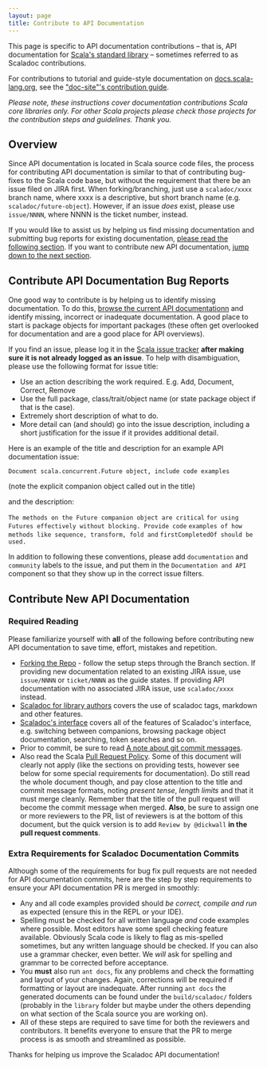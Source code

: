 ```yaml
---
layout: page
title: Contribute to API Documentation
---
```


This page is specific to API documentation contributions – that is, API
documentation for 
[Scala's standard library](http://scala-lang.org/api/current/#package) – 
sometimes referred to as Scaladoc contributions.

For contributions to tutorial and guide-style documentation on 
[docs.scala-lang.org](http://docs.scala-lang.org),
see the ["doc-site"'s contribution guide](http://docs.scala-lang.org/contribute.html).

*Please note, these instructions cover documentation contributions Scala core
libraries only. For other Scala projects please check those projects for the
contribution steps and guidelines. Thank you.*

## Overview

Since API documentation is located in Scala source code files, the
process for contributing API documentation is similar to that of contributing bug-fixes
to the Scala code base, but without the requirement that there be an issue filed on JIRA
first. When forking/branching, just use a `scaladoc/xxxx` branch name, where xxxx is a 
descriptive, but short branch name (e.g. `scaladoc/future-object`).
However, if an issue *does* exist, please use `issue/NNNN`, where NNNN is the ticket number,
instead.

If you would like to assist us by helping us find missing documentation and
submitting bug reports for existing documentation, 
[please read the following section](#contribute-api-documentation-bug-reports).
If you want to contribute new API documentation,
[jump down to the next section](#contribute-new-api-documentation).

## Contribute API Documentation Bug Reports

One good way to contribute is by helping us to identify missing documentation. To do
this, [browse the current API documentationn](http://www.scala-lang.org/api/current/)
and identify missing, incorrect or inadequate documentation. A good place to start is 
package objects for important packages (these often get overlooked for documentation 
and are a good place for API overviews).

If you find an issue, please log it in the [Scala issue tracker](https://issues.scala-lang.org)
**after making sure it is not already logged as an issue**. To help with
disambiguation, please use the following format for issue title:

* Use an action describing the work required. E.g. Add, Document, Correct, Remove
* Use the full package, class/trait/object name (or state package object if
  that is the case).
* Extremely short description of what to do.
* More detail can (and should) go into the issue description, including a short
  justification for the issue if it provides additional detail.

Here is an example of the title and description for an example API documentation issue:

`Document scala.concurrent.Future object, include code examples`

(note the explicit companion object called out in the title)

and the description:

`The methods on the Future companion object are critical`
`for using Futures effectively without blocking. Provide code`
`examples of how methods like sequence, transform, fold and`
`firstCompletedOf should be used.`

In addition to following these conventions, please add `documentation` and
`community` labels to the issue, and put them in the `Documentation and API`
component so that they show up in the correct issue filters.

## Contribute New API Documentation

### Required Reading

Please familiarize yourself with **all** of the following before contributing
new API documentation to save time, effort, mistakes and repetition.

* [Forking the Repo](./hacker-guide.html#2_set_up) - follow the setup steps through
  the Branch section. If providing new documentation related to an existing JIRA issue, use `issue/NNNN`
  or `ticket/NNNN` as the guide states. If providing API documentation with no associated
  JIRA issue, use `scaladoc/xxxx` instead.
* [Scaladoc for library authors](http://docs.scala-lang.org/overviews/scaladoc/for-library-authors.html)
  covers the use of scaladoc tags, markdown and other features.
* [Scaladoc's interface](http://docs.scala-lang.org/overviews/scaladoc/interface.html)
  covers all of the features of Scaladoc's interface, e.g. switching between
  companions, browsing package object documentation, searching, token searches
  and so on.
* Prior to commit, be sure to read
  [A note about git commit messages](http://tbaggery.com/2008/04/19/a-note-about-git-commit-messages.html).
* Also read the Scala [Pull Request Policy](https://github.com/scala/scala/wiki/Pull-Request-Policy).
  Some of this document will clearly not apply (like the sections on providing tests,
  however see below for some special requirements for documentation). Do still read
  the whole document though, and pay close attention to the title and commit
  message formats, noting *present tense*, *length limits* and that it must merge
  cleanly. Remember that the title of the pull request will become the commit
  message when merged. **Also**, be sure to assign one or more reviewers to the PR, list of
  reviewers is at the bottom of this document, but the quick version is to add
  `Review by @dickwall` **in the pull request comments**.

### Extra Requirements for Scaladoc Documentation Commits

Although some of the requirements for bug fix pull requests are not needed for
API documentation commits, here are the step by step requirements to ensure your API documentation
PR is merged in smoothly:

* Any and all code examples provided should *be correct, compile and run* as
  expected (ensure this in the REPL or your IDE).
* Spelling must be checked for all written language *and* code examples where
  possible. Most editors have some spell checking feature available. Obviously
  Scala code is likely to flag as mis-spelled sometimes, but any written language
  should be checked. If you can also use a grammar checker, even better. We
  *will* ask for spelling and grammar to be corrected before acceptance.
* You **must** also run `ant docs`, fix any problems and check the formatting and
  layout of your changes. Again, corrections will be required if formatting or
  layout are inadequate. After running `ant docs` the generated documents can be
  found under the `build/scaladoc/` folders (probably in the `library` folder
  but maybe under the others depending on what section of the Scala source you
  are working on).
* All of these steps are required to save time for both the reviewers and
  contributors. It benefits everyone to ensure that the PR to merge process is
  as smooth and streamlined as possible.

Thanks for helping us improve the Scaladoc API documentation!
